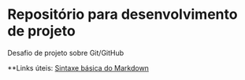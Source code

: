 # Repositório para desenvolvimento de projeto
Desafio de projeto sobre Git/GitHub

**Links úteis:
[Sintaxe básica do Markdown](https://docs.pipz.com/central-de-ajuda/learning-center/guia-basico-de-markdown#open)
